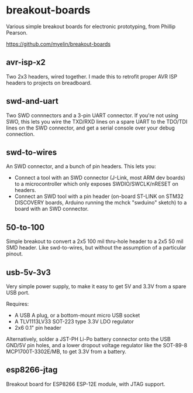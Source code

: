 # breakout-boards

Various simple breakout boards for electronic prototyping, from Phillip Pearson.

https://github.com/myelin/breakout-boards

## avr-isp-x2

Two 2x3 headers, wired together.  I made this to retrofit proper AVR ISP headers to projects on breadboard.

## swd-and-uart

Two SWD connnectors and a 3-pin UART connector.  If you're not using SWO, this lets you wire the TXD/RXD lines on
a spare UART to the TDO/TDI lines on the SWD connector, and get a serial console over your debug connection.

## swd-to-wires

An SWD connector, and a bunch of pin headers.  This lets you:

* Connect a tool with an SWD connector (J-Link, most ARM dev boards) to a microcontroller which only exposes SWDIO/SWCLK/nRESET on headers.
* Connect an SWD tool with a pin header (on-board ST-LINK on STM32 DISCOVERY boards, Arduino running the mchck "swduino" sketch) to a board with an SWD connector.

## 50-to-100

Simple breakout to convert a 2x5 100 mil thru-hole header to a 2x5 50 mil SMD header.  Like swd-to-wires, but without the assumption of a particular pinout.

## usb-5v-3v3

Very simple power supply, to make it easy to get 5V and 3.3V from a spare USB port.

Requires:
* A USB A plug, or a bottom-mount micro USB socket
* A TLV1113LV33 SOT-223 type 3.3V LDO regulator
* 2x6 0.1" pin header

Alternatively, solder a JST-PH Li-Po battery connector onto the USB GND/5V pin holes, and a lower dropout voltage regulator like the SOT-89-8 MCP1700T-3302E/MB, to get 3.3V from a battery.

## esp8266-jtag

Breakout board for ESP8266 ESP-12E module, with JTAG support.
